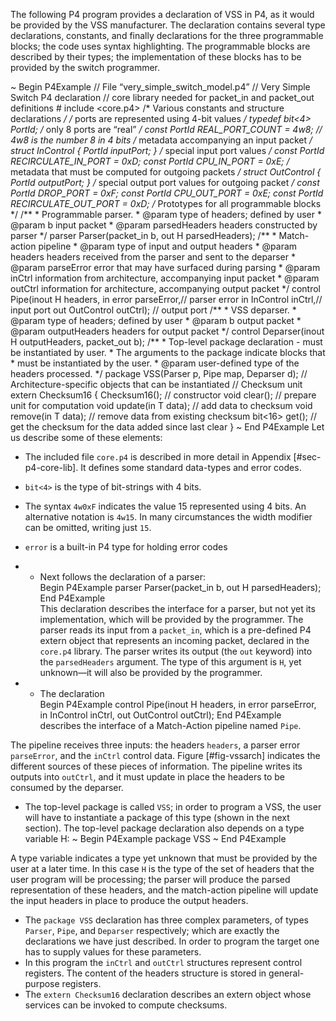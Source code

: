 The following P4 program provides a declaration of VSS in P4, as it
would be provided by the VSS manufacturer. The declaration contains
several type declarations, constants, and finally declarations for the
three programmable blocks; the code uses syntax highlighting. The
programmable blocks are described by their types; the implementation of
these blocks has to be provided by the switch programmer.

\~ Begin P4Example // File “very\_simple\_switch\_model.p4” // Very
Simple Switch P4 declaration // core library needed for packet\_in and
packet\_out definitions \# include \<core.p4\> /\* Various constants and
structure declarations */ /* ports are represented using 4-bit values */
typedef bit\<4\> PortId; /* only 8 ports are “real” */ const PortId
REAL\_PORT\_COUNT = 4w8; // 4w8 is the number 8 in 4 bits /* metadata
accompanying an input packet */ struct InControl { PortId inputPort; }
/* special input port values */ const PortId RECIRCULATE\_IN\_PORT =
0xD; const PortId CPU\_IN\_PORT = 0xE; /* metadata that must be computed
for outgoing packets */ struct OutControl { PortId outputPort; } /*
special output port values for outgoing packet */ const PortId
DROP\_PORT = 0xF; const PortId CPU\_OUT\_PORT = 0xE; const PortId
RECIRCULATE\_OUT\_PORT = 0xD; /* Prototypes for all programmable blocks
\*/ /\*\* \* Programmable parser. \* @param <H> type of headers; defined
by user \* @param b input packet \* @param parsedHeaders headers
constructed by parser \*/ parser Parser<H>(packet\_in b, out H
parsedHeaders); /\*\* \* Match-action pipeline \* @param <H> type of
input and output headers \* @param headers headers received from the
parser and sent to the deparser \* @param parseError error that may have
surfaced during parsing \* @param inCtrl information from architecture,
accompanying input packet \* @param outCtrl information for
architecture, accompanying output packet \*/ control Pipe<H>(inout H
headers, in error parseError,// parser error in InControl inCtrl,//
input port out OutControl outCtrl); // output port /\*\* \* VSS
deparser. \* @param <H> type of headers; defined by user \* @param b
output packet \* @param outputHeaders headers for output packet \*/
control Deparser<H>(inout H outputHeaders, packet\_out b); /\*\* \*
Top-level package declaration - must be instantiated by user. \* The
arguments to the package indicate blocks that \* must be instantiated by
the user. \* @param <H> user-defined type of the headers processed. \*/
package VSS<H>(Parser<H> p, Pipe<H> map, Deparser<H> d); //
Architecture-specific objects that can be instantiated // Checksum unit
extern Checksum16 { Checksum16(); // constructor void clear(); //
prepare unit for computation void update<T>(in T data); // add data to
checksum void remove<T>(in T data); // remove data from existing
checksum bit\<16\> get(); // get the checksum for the data added since
last clear } \~ End P4Example Let us describe some of these elements:

  - The included file `core.p4` is described in more detail in Appendix
    \[\#sec-p4-core-lib\]. It defines some standard data-types and error
    codes.

  - `bit<4>` is the type of bit-strings with 4 bits.

  - The syntax `4w0xF` indicates the value 15 represented using 4 bits.
    An alternative notation is `4w15`. In many circumstances the width
    modifier can be omitted, writing just `15`.

  - `error` is a built-in P4 type for holding error codes

  -   - Next follows the declaration of a parser:  
        Begin P4Example parser Parser<H>(packet\_in b, out H
        parsedHeaders);
        End P4Example  
        This declaration describes the interface for a parser, but not
        yet its implementation, which will be provided by the
        programmer. The parser reads its input from a `packet_in`, which
        is a pre-defined P4 extern object that represents an incoming
        packet, declared in the `core.p4` library. The parser writes its
        output (the `out` keyword) into the `parsedHeaders` argument.
        The type of this argument is `H`, yet unknown—it will also be
        provided by the programmer.

  -   - The declaration  
        Begin P4Example control Pipe<H>(inout H headers, in error
        parseError, in InControl inCtrl, out OutControl outCtrl);
        End P4Example  
        describes the interface of a Match-Action pipeline named `Pipe`.

The pipeline receives three inputs: the headers `headers`, a parser
error `parseError`, and the `inCtrl` control data. Figure
\[\#fig-vssarch\] indicates the different sources of these pieces of
information. The pipeline writes its outputs into `outCtrl`, and it must
update in place the headers to be consumed by the deparser.

  - The top-level package is called `VSS`; in order to program a VSS,
    the user will have to instantiate a package of this type (shown in
    the next section). The top-level package declaration also depends on
    a type variable H: \~ Begin P4Example package VSS<H> \~ End
    P4Example

A type variable indicates a type yet unknown that must be provided by
the user at a later time. In this case `H` is the type of the set of
headers that the user program will be processing; the parser will
produce the parsed representation of these headers, and the match-action
pipeline will update the input headers in place to produce the output
headers.

  - The `package VSS` declaration has three complex parameters, of types
    `Parser`, `Pipe`, and `Deparser` respectively; which are exactly the
    declarations we have just described. In order to program the target
    one has to supply values for these parameters.
  - In this program the `inCtrl` and `outCtrl` structures represent
    control registers. The content of the headers structure is stored in
    general-purpose registers.
  - The `extern Checksum16` declaration describes an extern object whose
    services can be invoked to compute checksums.
